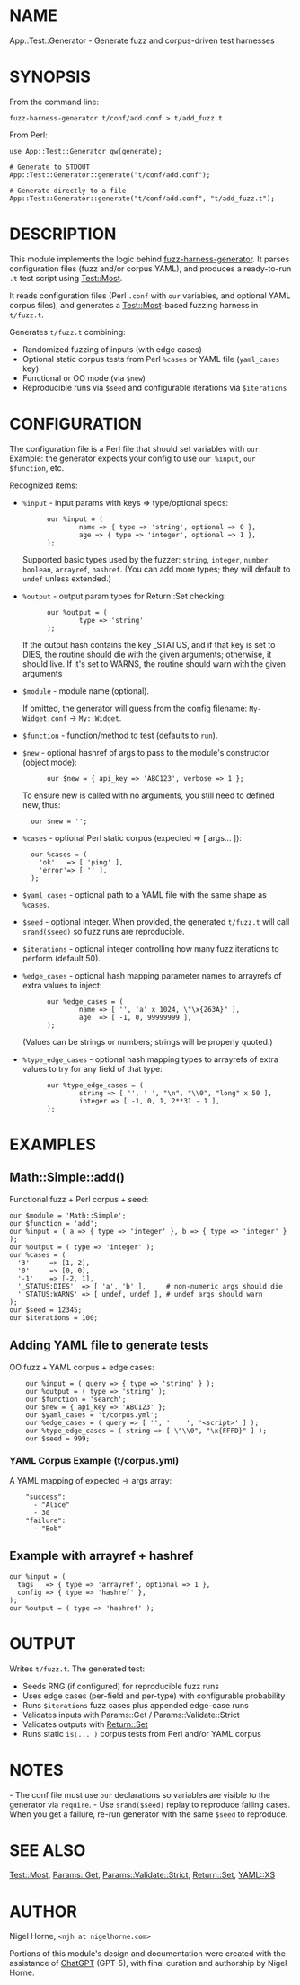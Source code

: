 # NAME

App::Test::Generator - Generate fuzz and corpus-driven test harnesses

# SYNOPSIS

From the command line:

    fuzz-harness-generator t/conf/add.conf > t/add_fuzz.t

From Perl:

    use App::Test::Generator qw(generate);

    # Generate to STDOUT
    App::Test::Generator::generate("t/conf/add.conf");

    # Generate directly to a file
    App::Test::Generator::generate("t/conf/add.conf", "t/add_fuzz.t");

# DESCRIPTION

This module implements the logic behind [fuzz-harness-generator](https://metacpan.org/pod/fuzz-harness-generator).
It parses configuration files (fuzz and/or corpus YAML), and
produces a ready-to-run `.t` test script using [Test::Most](https://metacpan.org/pod/Test%3A%3AMost).

It reads configuration files (Perl `.conf` with `our` variables,
and optional YAML corpus files), and generates a [Test::Most](https://metacpan.org/pod/Test%3A%3AMost)-based
fuzzing harness in `t/fuzz.t`.

Generates `t/fuzz.t` combining:

- Randomized fuzzing of inputs (with edge cases)
- Optional static corpus tests from Perl `%cases` or YAML file (`yaml_cases` key)
- Functional or OO mode (via `$new`)
- Reproducible runs via `$seed` and configurable iterations via `$iterations`

# CONFIGURATION

The configuration file is a Perl file that should set variables with `our`.
Example: the generator expects your config to use `our %input`, `our $function`, etc.

Recognized items:

- `%input` - input params with keys => type/optional specs:

            our %input = (
                    name => { type => 'string', optional => 0 },
                    age => { type => 'integer', optional => 1 },
            );

    Supported basic types used by the fuzzer: `string`, `integer`, `number`, `boolean`, `arrayref`, `hashref`.
    (You can add more types; they will default to `undef` unless extended.)

- `%output` - output param types for Return::Set checking:

            our %output = (
                    type => 'string'
            );

    If the output hash contains the key \_STATUS, and if that key is set to DIES,
    the routine should die with the given arguments; otherwise, it should live.
    If it's set to WARNS,
    the routine should warn with the given arguments

- `$module` - module name (optional).

    If omitted, the generator will guess from the config filename:
    `My-Widget.conf` -> `My::Widget`.

- `$function` - function/method to test (defaults to `run`).
- `$new` - optional hashref of args to pass to the module's constructor (object mode):

            our $new = { api_key => 'ABC123', verbose => 1 };

    To ensure new is called with no arguments, you still need to defined new, thus:

        our $new = '';

- `%cases` - optional Perl static corpus (expected => \[ args... \]):

        our %cases = (
          'ok'   => [ 'ping' ],
          'error'=> [ '' ],
        );

- `$yaml_cases` - optional path to a YAML file with the same shape as `%cases`.
- `$seed` - optional integer. When provided, the generated `t/fuzz.t` will call `srand($seed)` so fuzz runs are reproducible.
- `$iterations` - optional integer controlling how many fuzz iterations to perform (default 50).
- `%edge_cases` - optional hash mapping parameter names to arrayrefs of extra values to inject:

            our %edge_cases = (
                    name => [ '', 'a' x 1024, \"\x{263A}" ],
                    age  => [ -1, 0, 99999999 ],
            );

    (Values can be strings or numbers; strings will be properly quoted.)

- `%type_edge_cases` - optional hash mapping types to arrayrefs of extra values to try for any field of that type:

            our %type_edge_cases = (
                    string => [ '', ' ', "\n", "\\0", "long" x 50 ],
                    integer => [ -1, 0, 1, 2**31 - 1 ],
            );

# EXAMPLES

## Math::Simple::add()

Functional fuzz + Perl corpus + seed:

    our $module = 'Math::Simple';
    our $function = 'add';
    our %input = ( a => { type => 'integer' }, b => { type => 'integer' } );
    our %output = ( type => 'integer' );
    our %cases = (
      '3'     => [1, 2],
      '0'     => [0, 0],
      '-1'    => [-2, 1],
      '_STATUS:DIES'  => [ 'a', 'b' ],     # non-numeric args should die
      '_STATUS:WARNS' => [ undef, undef ], # undef args should warn
    );
    our $seed = 12345;
    our $iterations = 100;

## Adding YAML file to generate tests

OO fuzz + YAML corpus + edge cases:

        our %input = ( query => { type => 'string' } );
        our %output = ( type => 'string' );
        our $function = 'search';
        our $new = { api_key => 'ABC123' };
        our $yaml_cases = 't/corpus.yml';
        our %edge_cases = ( query => [ '', '    ', '<script>' ] );
        our %type_edge_cases = ( string => [ \"\\0", "\x{FFFD}" ] );
        our $seed = 999;

### YAML Corpus Example (t/corpus.yml)

A YAML mapping of expected -> args array:

        "success":
          - "Alice"
          - 30
        "failure":
          - "Bob"

## Example with arrayref + hashref

    our %input = (
      tags   => { type => 'arrayref', optional => 1 },
      config => { type => 'hashref' },
    );
    our %output = ( type => 'hashref' );

# OUTPUT

Writes `t/fuzz.t`. The generated test:

- Seeds RNG (if configured) for reproducible fuzz runs
- Uses edge cases (per-field and per-type) with configurable probability
- Runs `$iterations` fuzz cases plus appended edge-case runs
- Validates inputs with Params::Get / Params::Validate::Strict
- Validates outputs with [Return::Set](https://metacpan.org/pod/Return%3A%3ASet)
- Runs static `is(... )` corpus tests from Perl and/or YAML corpus

# NOTES

\- The conf file must use `our` declarations so variables are visible to the generator via `require`.
\- Use `srand($seed)` replay to reproduce failing cases. When you get a failure, re-run generator with the same `$seed` to reproduce.

# SEE ALSO

[Test::Most](https://metacpan.org/pod/Test%3A%3AMost), [Params::Get](https://metacpan.org/pod/Params%3A%3AGet), [Params::Validate::Strict](https://metacpan.org/pod/Params%3A%3AValidate%3A%3AStrict), [Return::Set](https://metacpan.org/pod/Return%3A%3ASet), [YAML::XS](https://metacpan.org/pod/YAML%3A%3AXS)

# AUTHOR

Nigel Horne, `<njh at nigelhorne.com>`

Portions of this module's design and documentation were created with the
assistance of [ChatGPT](https://openai.com/) (GPT-5), with final curation
and authorship by Nigel Horne.
